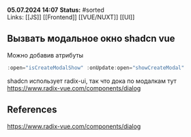 **05.07.2024 14:07**
**Status:** #sorted  
Links: [[JS]] [[Frontend]] [[VUE/NUXT]] [[UI]]

## Вызвать модальное окно shadcn vue

Можно добавив атрибуты 
```javascript
:open="isCreateModalShow" :onUpdate:open="showCreateModal"
```

shadcn использует radix-ui, так что дока по модалкам тут
https://www.radix-vue.com/components/dialog
## References
https://www.radix-vue.com/components/dialog